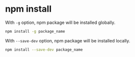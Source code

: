 # npm install

With `-g` option, npm package will be installed globally.
```bash
npm install -g package_name
```

With `--save-dev` option, npm package will be installed locally.
```bash
npm install --save-dev package_name
```
